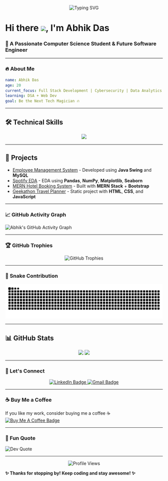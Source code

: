
<!-- Banner Animation -->
<p align="center">
  <img src="https://readme-typing-svg.herokuapp.com?font=Fira+Code&duration=3000&pause=500&color=82aaff&width=435&lines=Welcome+to+My+GitHub+Profile!;Full+Stack+Developer+%7C+Cybersecurity+Enthusiast;Passionate+about+Tech+and+Innovation" alt="Typing SVG" />
</p>

# Hi there <img src="https://media.giphy.com/media/hvRJCLFzcasrR4ia7z/giphy.gif" width="30px">, I'm **Abhik Das**
### 🚀 A Passionate Computer Science Student & Future Software Engineer  

---

### 🔥 About Me
```yaml
name: Abhik Das
age: 20
current_focus: Full Stack Development | Cybersecurity | Data Analytics
learning: DSA + Web Dev
goal: Be the Next Tech Magician 🔥

```

---

## 🛠️ **Technical Skills**
<div align="center">
  <img src="https://skillicons.dev/icons?i=java,python,react,nodejs,mongodb,mysql,html,css,bootstrap,git,github,arduino,vscode" />
</div>

---

## 🚀 **Projects**
- [Employee Management System](https://github.com/AO811/Employee-Management-System) - Developed using **Java Swing** and **MySQL**  
- [Spotify EDA](https://github.com/AO811/SpotifyEDA) - EDA using **Pandas**, **NumPy**, **Matplotlib**, **Seaborn**  
- [MERN Hotel Booking System](https://github.com/AO811/MERN-Hotel-Booking-System) - Built with **MERN Stack** + **Bootstrap**  
- [Geekathon Travel Planner](https://github.com/AO811/Geekathon_TravelPlanner) - Static project with **HTML**, **CSS**, and **JavaScript**  

---

### 📈 GitHub Activity Graph
![Abhik's GitHub Activity Graph](https://github-readme-activity-graph.vercel.app/graph?username=AO811&theme=tokyonight&hide_border=true)

---

### 🏆 GitHub Trophies
<p align="center">
  <img src="https://github-profile-trophy.vercel.app/?username=AO811&theme=tokyonight&no-frame=true" alt="GitHub Trophies">
</p>

---

### 🐍 Snake Contribution
<p align="center">
  <img src="https://raw.githubusercontent.com/AO811/AO811/main/dist/github-contribution-grid-snake.svg" />
</p>

---

## 📊 GitHub Stats
<p align="center">
  <img src="https://github-readme-stats.vercel.app/api?username=AO811&show_icons=true&theme=tokyonight" height="160px" />
  <img src="https://streak-stats.demolab.com?user=AO811&theme=tokyonight" height="160px" />
</p>


---

### 💬 Let's Connect
<p align="center">
  <a href="https://www.linkedin.com/in/abhikdas0811">
    <img src="https://img.shields.io/badge/LinkedIn-blue?style=for-the-badge&logo=linkedin" alt="LinkedIn Badge"/>
  </a>
  <a href="mailto:abhikdas0811@gmail.com">
    <img src="https://img.shields.io/badge/Gmail-D14836?style=for-the-badge&logo=gmail" alt="Gmail Badge"/>
  </a>
</p>

---

### ☕ Buy Me a Coffee
If you like my work, consider buying me a coffee ☕  
<a href="https://www.buymeacoffee.com/abhikdas" target="_blank">
    <img src="https://img.shields.io/badge/Buy_Me_A_Coffee-F4A460?style=for-the-badge&logo=buy-me-a-coffee&logoColor=white" alt="Buy Me A Coffee Badge">
</a>

---

### 📌 Fun Quote
![Dev Quote](https://quotes-github-readme.vercel.app/api?type=horizontal&theme=dark)

---

<p align="center">
  <img src="https://komarev.com/ghpvc/?username=AO811&color=blue" alt="Profile Views"/>
</p>

**✨ Thanks for stopping by! Keep coding and stay awesome! ✨**
